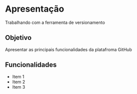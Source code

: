 # Apresentação
Trabalhando com a ferramenta de versionamento

## Objetivo

Apresentar as principais funcionalidades da platafroma GitHub

## Funcionalidades

* Item 1
* Item 2
* Item 3
